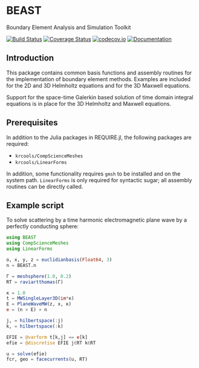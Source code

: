 # BEAST

Boundary Element Analysis and Simulation Toolkit

[![Build Status](https://travis-ci.org/krcools/BEAST.jl.svg?branch=master)](https://travis-ci.org/krcools/BEAST.jl)
[![Coverage Status](https://coveralls.io/repos/krcools/BEAST.jl/badge.svg?branch=master&service=github)](https://coveralls.io/github/krcools/BEAST.jl?branch=master)
[![codecov.io](http://codecov.io/github/krcools/BEAST.jl/coverage.svg?branch=master)](http://codecov.io/github/krcools/BEAST.jl?branch=master)
[![Documentation](https://img.shields.io/badge/docs-latest-blue.svg)](https://krcools.github.io/BEAST.jl/latest/)

## Introduction

This package contains common basis functions and assembly routines for the implementation of
boundary element methods. Examples are included for the 2D and 3D Helmholtz equations and for
the 3D Maxwell equations.

Support for the space-time Galerkin based solution of time domain integral equations is in
place for the 3D Helmholtz and Maxwell equations.

## Prerequisites

In addition to the Julia packages in REQUIRE.jl, the following packages are required:

* `krcools/CompScienceMeshes`
* `krcools/LinearForms`

In addition, some functionality requires `gmsh` to be installed and on the system path. `LinearForms`
is only required for syntactic sugar; all assembly routines can be directly called.

## Example script

To solve scattering by a time harmonic electromagnetic plane wave by a perfectly conducting
sphere:

```julia
using BEAST
using CompScienceMeshes
using LinearForms

o, x, y, z = euclidianbasis(Float64, 3)
n = BEAST.n

Γ = meshsphere(1.0, 0.2)
RT = raviartthomas(Γ)

κ = 1.0
t = MWSingleLayer3D(im*κ)
E = PlaneWaveMW(z, x, κ)
e = (n × E) × n

j, = hilbertspace(:j)
k, = hilbertspace(:k)

EFIE = @varform t[k,j] == e[k]
efie = @discretise EFIE j∈RT k∈RT

u = solve(efie)
fcr, geo = facecurrents(u, RT)
```
